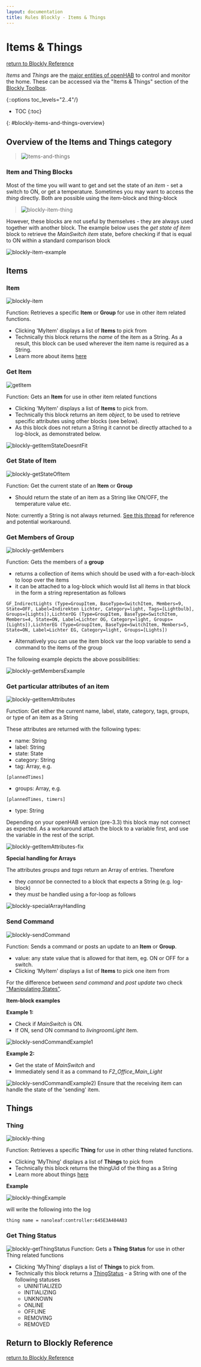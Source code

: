 ```yaml
---
layout: documentation
title: Rules Blockly - Items & Things
---
```


# Items &  Things
[return to Blockly Reference](index.html#items-and-things)

*Items* and *Things* are the [major entities of openHAB](https://www.openhab.org/docs/concepts/) to control and monitor the home. These can be accessed via the "Items & Things" section of the [Blockly Toolbox]({{base}}/configuration/index.html#blockly-toolbox).

{::options toc_levels="2..4"/}

- TOC
{:toc}

{: #blockly-items-and-things-overview}

## Overview of the Items and Things category

> ![items-and-things](../images/blockly/blockly-items-and-things.png)


### Item and Thing Blocks
Most of the time you will want to get and set the state of an *item* - set a switch to ON, or get a temperature. Sometimes you may want to access the *thing* directly. Both are possible using the item-block and thing-block

> ![blockly-item-thing](../images/blockly/blockly-item-thing.png)

However, these blocks are not useful by themselves - they are always used together with another block. The example below uses the *get state of item* block to retrieve the *MainSwitch* *item* state, before checking if that is equal to ON within a standard comparison block

![blockly-item-example](../images/blockly/blockly-item-example.png)

## Items

### Item

![blockly-item](../images/blockly/blockly-item.png)

Function: Retrieves a specific **Item** or **Group** for use in other item related functions.

* Clicking 'MyItem' displays a list of **Items** to pick from
* Technically this block returns the *name* of the item as a String. As a result, this block can be used wherever the item name is required as a String.
* Learn more about items [here](https://www.openhab.org/docs/configuration/items.html)

### Get Item

![getItem](../images/blockly/blockly-getItem.png)

Function: Gets an **Item** for use in other item related functions

* Clicking 'MyItem' displays a list of **Items** to pick from.
* Technically this block returns an item *object*, to be used to retrieve specific attributes using other blocks (see below).
* As this block does not return a String it cannot be directly attached to a log-block, as demonstrated below.

![blockly-getItemStateDoesntFit](../images/blockly/blockly-getItemStateDoesntFit.png)

### Get State of Item

![blockly-getStateOfItem](../images/blockly/blockly-getStateOfItem.png)

Function: Get the current state of an **Item** or **Group**

* Should return the state of an item as a String like ON/OFF, the temperature value etc.

Note: currently a String is not always returned. [See this thread](https://community.openhab.org/t/blockly-cannot-split-text-string-from-string-item/130819) for reference and potential workaround.

### Get Members of Group
![blockly-getMembers](../images/blockly/blockly-getMembers.png)

Function: Gets the members of a **group**

* returns a collection of items which should be used with a for-each-block to loop over the items
* it can be attached to a log-block which would list all items in that block in the form a string representation as follows
````
GF_IndirectLights (Type=GroupItem, BaseType=SwitchItem, Members=9, State=OFF, Label=Indirekten Lichter, Category=light, Tags=[Lightbulb], Groups=[Lights]),LichterOG (Type=GroupItem, BaseType=SwitchItem, Members=4, State=ON, Label=Lichter OG, Category=light, Groups=[Lights]),LichterEG (Type=GroupItem, BaseType=SwitchItem, Members=5, State=ON, Label=Lichter EG, Category=light, Groups=[Lights])
````
* Alternatively you can use the item block var the loop variable to send a command to the items of the group

The following example depicts the above possibilities:

![blockly-getMembersExample](../images/blockly/blockly-getMembersExample.png)

### Get particular attributes of an item

![blockly-getItemAttributes](../images/blockly/blockly-getItemAttributes.png)

Function: Get either the current name, label, state, category, tags, groups, or type of an item as a String

These attributes are returned with the following types:
* name: String
* label: String
* state: State
* category: String
* tag: Array, e.g.
```
[plannedTimes]
```
* groups: Array, e.g.
```
[plannedTimes, timers]
```
* type: String

Depending on your openHAB version (pre-3.3) this block may not connect as expected. As a workaround attach the block to a variable first, and use the variable in the rest of the script.

![blockly-getItemAttributes-fix](../images/blockly/blockly-getItemAttributes-fix.png)

**Special handling for Arrays**

The attributes *groups* and *tags* return an Array of entries.  Therefore
* they *cannot* be connected to a block that expects a String (e.g. log-block)
* they *must* be handled using a for-loop as follows

![blockly-specialArrayHandling](../images/blockly/blockly-specialArrayHandling.png)

### Send Command

![blockly-sendCommand](../images/blockly/blockly-sendCommand.png)

Function: Sends a command or posts an update to an **Item** or **Group**.

* value: any state value that is allowed for that item, eg. ON or OFF for a switch.
* Clicking 'MyItem' displays a list of **Items** to pick one item from

For the difference between *send command* and *post update* two check ["Manipulating States"](https://www.openhab.org/docs/configuration/rules-dsl.html#manipulating-item-states).

**Item-block examples**

**Example 1:**
* Check if *MainSwitch* is ON.
* If ON, send ON command to *livingroomLight* item.

![blockly-sendCommandExample1](../images/blockly/blockly-sendCommandExample1.png)

**Example 2:**
* Get the state of *MainSwitch* and
* Immediately send it as a command to *F2_Office_Main_Light*

![blockly-sendCommandExample2)](../images/blockly/blockly-sendCommandExample2.png)
Ensure that the receiving item can handle the state of the 'sending' item.

## Things

### Thing

![blockly-thing](../images/blockly/blockly-thing.png)

Function: Retrieves a specific **Thing** for use in other thing related functions.

* Clicking 'MyThing' displays a list of **Things** to pick from
* Technically this block returns the thingUid of the thing as a String
* Learn more about things [here](https://www.openhab.org/docs/configuration/things.html)

**Example**

![blockly-thingExample](../images/blockly/blockly-thingExample.png)

will write the following into the log

```text
thing name = nanoleaf:controller:645E3A484A83
```

### Get Thing Status

![blockly-getThingStatus](../images/blockly/blockly-getThingStatus.png)
Function: Gets a **Thing Status** for use in other Thing related functions

* Clicking 'MyThing' displays a list of **Things** to pick from.
* Technically this block returns a [ThingStatus](https://www.openhab.org/docs/concepts/things.html#thing-status)  - a String with one of the following statuses
  * UNINITIALIZED
  * INITIALIZING
  * UNKNOWN
  * ONLINE
  * OFFLINE
  * REMOVING
  * REMOVED


## Return to Blockly Reference

[return to Blockly Reference](index.html#items-and-things)
